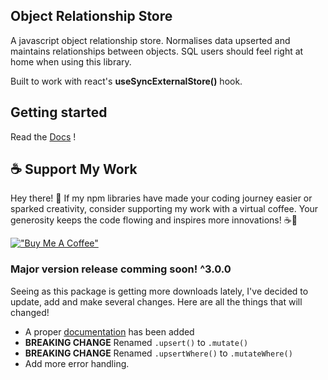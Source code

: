 ## Object Relationship Store

A javascript object relationship store. Normalises data upserted and maintains relationships between objects. SQL users should feel right at home when using this library.

Built to work with react's **useSyncExternalStore()** hook.


## Getting started

Read the [Docs](https://joshbot-debug.github.io/object-relationship-store/) !

## ☕ Support My Work
Hey there! 👋 If my npm libraries have made your coding journey easier or sparked creativity, consider supporting my work with a virtual coffee. Your generosity keeps the code flowing and inspires more innovations! ☕🚀

[!["Buy Me A Coffee"](https://www.buymeacoffee.com/assets/img/custom_images/orange_img.png)](https://www.buymeacoffee.com/joshuajosephmyers)

### Major version release comming soon! ^3.0.0

Seeing as this package is getting more downloads lately, I've decided to update, add and make several changes. Here are all the things that will changed!

- A proper [documentation](https://joshbot-debug.github.io/object-relationship-store/) has been added
- **BREAKING CHANGE** Renamed `.upsert()` to `.mutate()`
- **BREAKING CHANGE** Renamed `.upsertWhere()` to `.mutateWhere()`
- Add more error handling.